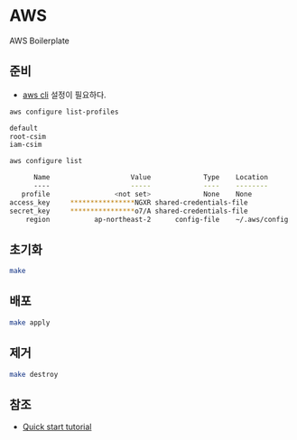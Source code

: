 # AWS

AWS Boilerplate

## 준비

- [aws cli](https://github.com/xpdojo/aws/tree/main/aws-cli) 설정이 필요하다.

```sh
aws configure list-profiles
```

```sh
default
root-csim
iam-csim
```

```sh
aws configure list
```

```sh
      Name                    Value             Type    Location
      ----                    -----             ----    --------
   profile                <not set>             None    None
access_key     ****************NGXR shared-credentials-file
secret_key     ****************o7/A shared-credentials-file
    region           ap-northeast-2      config-file    ~/.aws/config
```

## 초기화

```sh
make
```

## 배포

```sh
make apply
```

## 제거

```sh
make destroy
```

## 참조

- [Quick start tutorial](https://learn.hashicorp.com/tutorials/terraform/install-cli?in=terraform/docker-get-started)

